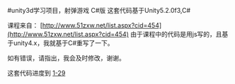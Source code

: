 #unity3d学习项目，射弹游戏 C\#版
这套代码基于Unity5.2.0f3,C#

课程来自：
[http://www.51zxw.net/list.aspx?cid=454](http://www.51zxw.net/list.aspx?cid=454)
由于课程中的代码是用js写的，且基于unity4.x，我就基于C#重写了一下。

如有错误，请指出，我会及时修改，谢谢。

这套代码进度到 [1-29](http://www.51zxw.net/show.aspx?id=33240&cid=454)
